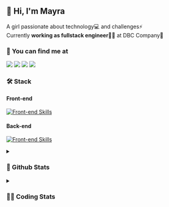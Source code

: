## 👋 Hi, I'm Mayra

A girl passionate about technology💻 and challenges⚡  
Currently **working as fullstack engineer**👩‍💻 at DBC Company🚀   

### 💬 You can find me at

<a href="https://mayra.dev" target="_blank" rel="noopener"><img src="https://img.shields.io/badge/-mayra.dev-005FED?style=flat&logo=Google-chrome&logoColor=white"/></a>
<a href="https://linkedin.com/in/mayraamaral" target="_blank" rel="noopener"><img src="https://img.shields.io/badge/-/mayraamaral-0077B5?style=flat&logo=Linkedin&logoColor=white"/></a>
<a href="mailto:mayra@mayra.dev" target="_blank" rel="noopener"><img src="https://img.shields.io/badge/-mayra@mayra.dev-D14836?style=flat&logo=Gmail&logoColor=white"/></a>
<a href="" target="_blank" rel="noopener"><img src="https://img.shields.io/badge/-mayraamaral-7289DA?style=flat&logo=Discord&logoColor=white"/></a>

### 🛠️ Stack
#### Front-end

[![Front-end Skills](https://skillicons.dev/icons?i=react,next,redux,styledcomponents,html,css,sass,js,ts,figma)](https://skillicons.dev)
#### Back-end

[![Front-end Skills](https://skillicons.dev/icons?i=java,spring,hibernate,aws,idea,postgres,mysql,git,linux,bash,nodejs,docker,kubernetes,jenkins)](https://skillicons.dev)


<details>
    <summary><h3>📌 Github Stats</h3></summary>
    <div align="center">
        <table>
      <td><img height="160em" src="https://github-readme-stats.vercel.app/api?username=mayraamaral&show_icons=true&theme=algolia&hide_border=true&hide=stars&count_private=true" alt="Readme stats"></td>
      <td><img height="160em" src="https://github-readme-stats.vercel.app/api/top-langs/?username=mayraamaral&&layout=compact&&theme=algolia&hide_border=true&langs_count=6" alt="Language stats"></td>
       </table>
  </div> 
    

  <p align="center">
    <img src="https://github-readme-streak-stats.herokuapp.com?user=mayraamaral&theme=dark&hide_border=true&date_format=j%20M%5B%20Y%5D&locale=pt-br&background=050F2C&ring=0195DD&fire=23AA7D&currStreakLabel=23AA7D" alt="Streak stats">
  </p> 
</details>

<details>
  <summary><h3>👩‍💻 Coding Stats</h3></summary>
  
  <!--START_SECTION:waka-->
![Code Time](http://img.shields.io/badge/Code%20Time-221%20hrs%2055%20mins-blue)

**🐱 My GitHub Data** 

> 📦 579.2 kB Used in GitHub's Storage 
 > 
> 🏆 41 Contributions in the Year 2024
 > 
> 🚫 Not Opted to Hire
 > 
> 📜 50 Public Repositories 
 > 
> 🔑 28 Private Repositories 
 > 
**I'm an Early 🐤** 

```text
🌞 Morning                323 commits         ███░░░░░░░░░░░░░░░░░░░░░░   12.18 % 
🌆 Daytime                1373 commits        █████████████░░░░░░░░░░░░   51.77 % 
🌃 Evening                819 commits         ████████░░░░░░░░░░░░░░░░░   30.88 % 
🌙 Night                  137 commits         █░░░░░░░░░░░░░░░░░░░░░░░░   05.17 % 
```
📅 **I'm Most Productive on Tuesday** 

```text
Monday                   472 commits         ████░░░░░░░░░░░░░░░░░░░░░   17.80 % 
Tuesday                  505 commits         █████░░░░░░░░░░░░░░░░░░░░   19.04 % 
Wednesday                352 commits         ███░░░░░░░░░░░░░░░░░░░░░░   13.27 % 
Thursday                 465 commits         ████░░░░░░░░░░░░░░░░░░░░░   17.53 % 
Friday                   439 commits         ████░░░░░░░░░░░░░░░░░░░░░   16.55 % 
Saturday                 136 commits         █░░░░░░░░░░░░░░░░░░░░░░░░   05.13 % 
Sunday                   283 commits         ███░░░░░░░░░░░░░░░░░░░░░░   10.67 % 
```


📊 **This Week I Spent My Time On** 

```text
🕑︎ Time Zone: America/Sao_Paulo

💬 Programming Languages: 
Java                     9 hrs 29 mins       ██████████████████████░░░   88.58 % 
Text                     26 mins             █░░░░░░░░░░░░░░░░░░░░░░░░   04.19 % 
Python                   25 mins             █░░░░░░░░░░░░░░░░░░░░░░░░   03.93 % 
GitIgnore file           16 mins             █░░░░░░░░░░░░░░░░░░░░░░░░   02.60 % 
XML                      2 mins              ░░░░░░░░░░░░░░░░░░░░░░░░░   00.39 % 

🔥 Editors: 
Intellijidea             8 hrs 25 mins       ████████████████████░░░░░   78.61 % 
VS Code                  2 hrs 17 mins       █████░░░░░░░░░░░░░░░░░░░░   21.39 % 

💻 Operating System: 
Linux                    10 hrs 43 mins      █████████████████████████   100.00 % 
```

**I Mostly Code in HTML** 

```text
HTML                     122 repos           ███████░░░░░░░░░░░░░░░░░░   27.29 % 
Java                     106 repos           ██████░░░░░░░░░░░░░░░░░░░   23.71 % 
JavaScript               100 repos           ██████░░░░░░░░░░░░░░░░░░░   22.37 % 
PLSQL                    1 repo              ░░░░░░░░░░░░░░░░░░░░░░░░░   00.22 % 
C#                       1 repo              ░░░░░░░░░░░░░░░░░░░░░░░░░   00.22 % 
```




 Last Updated on 28/01/2024 18:50:14 UTC
<!--END_SECTION:waka-->

</details>
